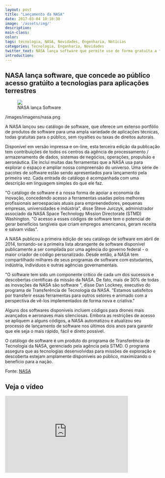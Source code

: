```yaml
---
layout: post
title: "Lançamento da NASA"
date: 2017-03-04 10:10:38
image: '/assets/img/'
description:
main-class:
color:
tags: tecnologia, NASA, Novidades, Engenharia, Notícias
categories: Tecnologia, Enganharia, Novidades
twitter_text: NASA lança software que permite uso de forma gratuíta a tecnologias.
introduction:
---
```



## NASA lança software, que concede ao público acesso gratúito a tecnologias para aplicações terrestres


<figure>
	<img src="/images/imagens/nasa.png">
	<figcaption>NASA lança Software</figcaption>
</figure>

/images/imagens/nasa.png

A NASA lançou seu catálogo de software, que oferece um extenso portfólio de produtos de software para uma ampla variedade de aplicações técnicas, todas gratuitas para o público, sem royalties ou taxas de direitos autorais.

Disponível em versão impressa e on-line, esta terceira edição da publicação tem contribuições de todos os centros da agência de processamento / armazenamento de dados, sistemas de negócios, operações, propulsão e aeronáutica. Ele inclui muitas das ferramentas que a NASA usa para explorar o espaço e ampliar nossa compreensão do universo. Uma série de pacotes de software estão sendo apresentados para lançamento pela primeira vez. Cada entrada do catálogo é acompanhada com uma descrição em linguagem simples do que ele faz.

"O catálogo de software é a nossa forma de apoiar a economia da inovação, concedendo acesso a ferramentas usadas pelos melhores profissionais aeroespaciais atuais para empreendedores, pequenas empresas, universidades e indústria", disse Steve Jurczyk, administrador associado da NASA Space Technology Mission Directorate (STMD) Washington. "O acesso a esses códigos de software tem o potencial de gerar benefícios tangíveis que criam empregos americanos, geram receita e salvam vidas".

A NASA publicou a primeira edição de seu catálogo de software em abril de 2014, tornando-se a primeira lista abrangente de software disponível publicamente a ser compilada por uma agência do governo federal - o maior criador de código personalizado. Desde então, a NASA tem compartilhado milhares de seus programas de software com estudantes, indústria, indivíduos e outras agências governamentais.

"O software tem sido um componente crítico de cada um dos sucessos e descobertas científicas da missão da NASA. De fato, mais de 30% de todas as inovações da NASA são software ", disse Dan Lockney, executivo do programa de Transferência de Tecnologia da NASA. "Estamos satisfeitos por transferir essas ferramentas para outros setores e animado com a perspectiva de vê-los implementados de forma nova e criativa."

Alguns dos softwares disponíveis incluem códigos para drones mais avançados e aeronaves mais silenciosas. Embora as restrições de acesso se apliquem a alguns códigos, a NASA automatizou e atualizou seu processo de lançamento de software nos últimos dois anos para garantir que ele seja o mais rápido, fácil e direto possível.

O catálogo de software é um produto do programa de Transferência de Tecnologia da NASA, gerenciado pela agência pela STMD. O programa assegura que as tecnologias desenvolvidas para missões de exploração e descoberta estejam amplamente disponíveis ao público, maximizando o benefício para a nação.

Fonte: [NASA]

## Veja o vídeo

<iframe width="400" height="250" src="https://www.youtube.com/embed/JIpyc8AfMZY" frameborder="0" allowfullscreen></iframe>



[NASA]: https://www.nasa.gov/press-release/nasa-releases-software-catalog-granting-the-public-free-access-to-technologies-for









